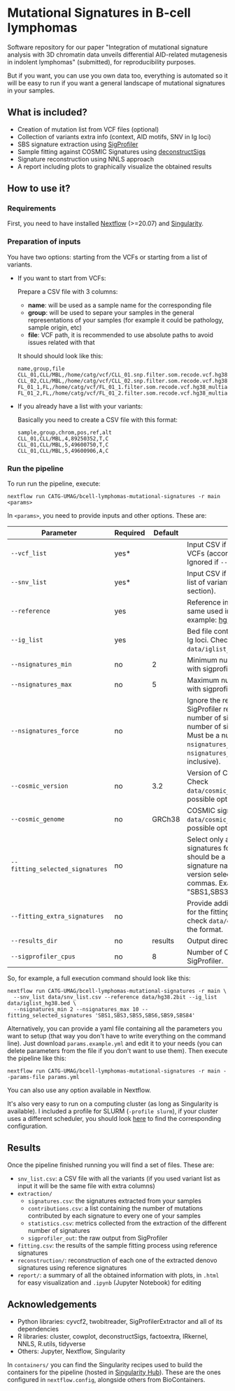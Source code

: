 # Mutational Signatures in B-cell lymphomas

Software repository for our paper "Integration of mutational signature analysis with 3D chromatin data unveils differential AID-related mutagenesis in indolent lymphomas" (submitted), for reproducibility purposes.

But if you want, you can use you own data too, everything is automated so it will be easy to run if you want a general landscape of mutational signatures in your samples.

## What is included?

- Creation of mutation list from VCF files (optional)
- Collection of variants extra info (context, AID motifs, SNV in Ig loci)
- SBS signature extraction using [SigProfiler](https://github.com/AlexandrovLab/SigProfilerExtractor)
- Sample fitting against COSMIC Signatures using [deconstructSigs](https://github.com/raerose01/deconstructSigs)
- Signature reconstruction using NNLS approach
- A report including plots to graphically visualize the obtained results

## How to use it?

### Requirements
First, you need to have installed [Nextflow](https://www.nextflow.io/) (>=20.07) and [Singularity](https://sylabs.io/guides/3.0/user-guide/).

### Preparation of inputs
You have two options: starting from the VCFs or starting from a list of variants.

- If you want to start from VCFs:
  
  Prepare a CSV file with 3 columns:
  - **name**: will be used as a sample name for the corresponding file
  - **group**: will be used to separe your samples in the general representations of your samples (for example it could be pathology, sample origin, etc)
  - **file**: VCF path, it is recommended to use absolute paths to avoid issues related with that

  It should should look like this:
  ```
  name,group,file
  CLL_01,CLL/MBL,/home/catg/vcf/CLL_01.snp.filter.som.recode.vcf.hg38_multianno.vcf
  CLL_02,CLL/MBL,/home/catg/vcf/CLL_02.snp.filter.som.recode.vcf.hg38_multianno.vcf
  FL_01_1,FL,/home/catg/vcf/FL_01_1.filter.som.recode.vcf.hg38_multianno.vcf
  FL_01_2,FL,/home/catg/vcf/FL_01_2.filter.som.recode.vcf.hg38_multianno.vcf
  ```

- If you already have a list with your variants:
  
  Basically you need to create a CSV file with this format:
  ```
  sample,group,chrom,pos,ref,alt
  CLL_01,CLL/MBL,4,89250352,T,C
  CLL_01,CLL/MBL,5,49600750,T,C
  CLL_01,CLL/MBL,5,49600906,A,C
  ```

### Run the pipeline

To run run the pipeline, execute:
```
nextflow run CATG-UMAG/bcell-lymphomas-mutational-signatures -r main <params>
```

In `<params>`, you need to provide inputs and other options. These are:

| Parameter                       | Required | Default | Description                                                                                                                                                                                                                                |
| ------------------------------- | -------- | ------- | ------------------------------------------------------------------------------------------------------------------------------------------------------------------------------------------------------------------------------------------ |
| `--vcf_list`                    | yes*     |         | Input CSV if you want to start with the VCFs (according to previous section). Ignored if `--snv_list` is not empty.                                                                                                                |
| `--snv_list`                    | yes*     |         | Input CSV if you want to start with the list of variants (according to previous section).                                                                                                                                                  |
| `--reference`                   | yes      |         | Reference in 2bit format. Must be the same used in the variant calling. For example: [hg19](http://hgdownload.cse.ucsc.edu/goldenpath/hg19/bigZips/hg19.2bit) or [hg38](https://hgdownload.cse.ucsc.edu/goldenpath/hg38/bigZips/hg38.2bit) |
| `--ig_list`                     | yes      |         | Bed file containing the ranges for the Ig loci. Check `data/iglist_hg38.bed` for a example.                                                                                                                                                |
| `--nsignatures_min`             | no       | 2       | Minimum number of signatures to test with sigprofiler.                                                                                                                                                                                     |
| `--nsignatures_max`             | no       | 5       | Maximum number of signatures to test with sigprofiler.                                                                                                                                                                                     |
| `--nsignatures_force`           | no       |         | Ignore the recomendation from SigProfiler regarding the optimal number of signatures, and use a fixed number of signatures as final output. Must be a number between `nsignatures_min` and `nsignatures_max` values (both inclusive). |
| `--cosmic_version`              | no       | 3.2     | Version of COSMIC signatures to use. Check `data/cosmic_signatures_urls.csv` for possible options.                                                                                                                                         |
| `--cosmic_genome`               | no       | GRCh38  | COSMIC signatures genome. Check `data/cosmic_signatures_urls.csv` for possible options.                                                                                                                                                    |
| `--fitting_selected_signatures` | no       |         | Select only a set of reference signatures for the fitting. The value should be a string containing valid signature names from the COSMIC version selected, separated by commas. Example: "SBS1,SBS3,SBS5,SBS6,SBS9,SBS84"                  |
| `--fitting_extra_signatures`    | no       |         | Provide additional (local) signatures for the fitting. Must be a CSV file, check `data/extra_signatures.csv` for the format.                                                                                                               |
| `--results_dir`                 | no       | results | Output directory to store the results.                                                                                                                                                                                                     |
| `--sigprofiler_cpus`            | no       | 8       | Number of CPUs to use with SigProfiler.                                                                                                                                                                                                    |

So, for example, a full execution command should look like this:
```
nextflow run CATG-UMAG/bcell-lymphomas-mutational-signatures -r main \
  --snv_list data/snv_list.csv --reference data/hg38.2bit --ig_list data/iglist_hg38.bed \
  --nsignatures_min 2 --nsignatures_max 10 --fitting_selected_signatures 'SBS1,SBS3,SBS5,SBS6,SBS9,SBS84'
```

Alternatively, you can provide a yaml file containing all the parameters you want to setup (that way you don't have to write everything on the command line). Just download `params.example.yml` and edit it to your needs (you can delete parameters from the file if you don't want to use them). Then execute the pipeline like this:
```
nextflow run CATG-UMAG/bcell-lymphomas-mutational-signatures -r main --params-file params.yml
```

You can also use any option available in Nextflow.

It's also very easy to run on a computing cluster (as long as Singularity is available). I included a profile for SLURM (`-profile slurm`), if your cluster uses a different scheduler, you should look [here](https://www.nextflow.io/docs/latest/executor.html) to find the corresponding configuration.

## Results

Once the pipeline finished running you will find a set of files. These are:
- `snv_list.csv`: a CSV file with all the variants (if you used variant list as input it will be the same file with extra columns)
- `extraction/`
    - `signatures.csv`: the signatures extracted from your samples
    - `contributions.csv`: a list containing the number of mutations contributed by each signature to every one of your samples
    - `statistics.csv`: metrics collected from the extraction of the different number of signatures
    - `sigprofiler_out`: the raw output from SigProfiler
- `fitting.csv`: the results of the sample fitting process using reference signatures
- `reconstruction/`: reconstruction of each one of the extracted denovo signatures using reference signatures 
- `report/`: a summary of all the obtained information with plots, in `.html` for easy visualization and `.ipynb` (Jupyter Notebook) for editing


## Acknowledgements

- Python libraries: cyvcf2, twobitreader, SigProfilerExtractor and all of its dependencies
- R libraries: cluster, cowplot, deconstructSigs, factoextra, IRkernel, NNLS, R.utils, tidyverse
- Others: Jupyter, Nextflow, Singularity

In `containers/` you can find the Singularity recipes used to build the containers for the pipeline (hosted in [Singularity Hub](https://singularity-hub.org/)). These are the ones configured in `nextflow.config`, alongside others from BioContainers.
